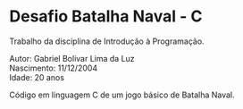 # Desafio Batalha Naval - C

Trabalho da disciplina de Introdução à Programação.

Autor: Gabriel Bolivar Lima da Luz  
Nascimento: 11/12/2004  
Idade: 20 anos

Código em linguagem C de um jogo básico de Batalha Naval.
